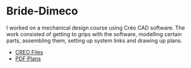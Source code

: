 # Bride-Dimeco
I worked on a mechanical design course using Créo CAD software. The work consisted of getting to grips with the software, modelling certain parts, assembling them, setting up system links and drawing up plans.

* [CREO Files](https://github.com/Maxxyyme/Bride-Dimeco/tree/main/src)
* [PDF Plans](https://github.com/Maxxyyme/Bride-Dimeco/tree/main/plans)
